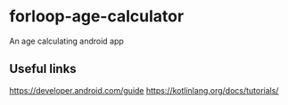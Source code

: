 # forloop-age-calculator
An age calculating android app

## Useful links
https://developer.android.com/guide
https://kotlinlang.org/docs/tutorials/

